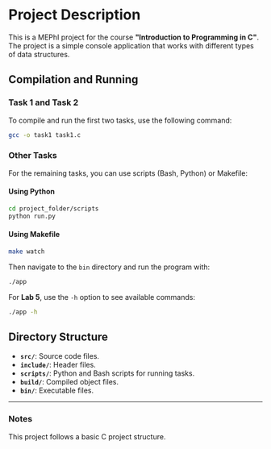 # Project Description

This is a MEPhI project for the course **"Introduction to Programming in C"**. The project is a simple console application that works with different types of data structures.

## Compilation and Running

### Task 1 and Task 2
To compile and run the first two tasks, use the following command:

```bash
gcc -o task1 task1.c
```

### Other Tasks
For the remaining tasks, you can use scripts (Bash, Python) or Makefile:

#### Using Python
```bash
cd project_folder/scripts
python run.py
```

#### Using Makefile
```bash
make watch
```
Then navigate to the `bin` directory and run the program with:
```bash
./app
```
For **Lab 5**, use the `-h` option to see available commands:
```bash
./app -h
```

## Directory Structure

- **`src/`**: Source code files.
- **`include/`**: Header files.
- **`scripts/`**: Python and Bash scripts for running tasks.
- **`build/`**: Compiled object files.
- **`bin/`**: Executable files.

---

### Notes
This project follows a basic C project structure.
